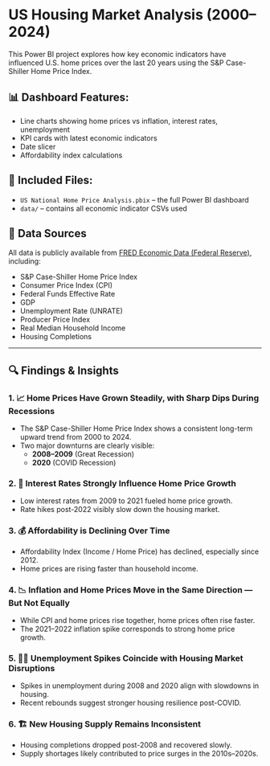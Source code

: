 # US Housing Market Analysis (2000–2024)

This Power BI project explores how key economic indicators have influenced U.S. home prices over the last 20 years using the S&P Case-Shiller Home Price Index.

## 📊 Dashboard Features:
- Line charts showing home prices vs inflation, interest rates, unemployment
- KPI cards with latest economic indicators
- Date slicer
- Affordability index calculations

## 📁 Included Files:
- `US National Home Price Analysis.pbix` – the full Power BI dashboard
- `data/` – contains all economic indicator CSVs used



## 📌 Data Sources

All data is publicly available from [FRED Economic Data (Federal Reserve)](https://fred.stlouisfed.org/), including:

- S&P Case-Shiller Home Price Index
- Consumer Price Index (CPI)
- Federal Funds Effective Rate
- GDP
- Unemployment Rate (UNRATE)
- Producer Price Index
- Real Median Household Income
- Housing Completions

---

## 🔍 Findings & Insights

### 1. 📈 Home Prices Have Grown Steadily, with Sharp Dips During Recessions
- The S&P Case-Shiller Home Price Index shows a consistent long-term upward trend from 2000 to 2024.
- Two major downturns are clearly visible:
  - **2008–2009** (Great Recession)
  - **2020** (COVID Recession)

### 2. 💸 Interest Rates Strongly Influence Home Price Growth
- Low interest rates from 2009 to 2021 fueled home price growth.
- Rate hikes post-2022 visibly slow down the housing market.

### 3. 💰 Affordability is Declining Over Time
- Affordability Index (Income / Home Price) has declined, especially since 2012.
- Home prices are rising faster than household income.

### 4. 📉 Inflation and Home Prices Move in the Same Direction — But Not Equally
- While CPI and home prices rise together, home prices often rise faster.
- The 2021–2022 inflation spike corresponds to strong home price growth.

### 5. 🧑‍💼 Unemployment Spikes Coincide with Housing Market Disruptions
- Spikes in unemployment during 2008 and 2020 align with slowdowns in housing.
- Recent rebounds suggest stronger housing resilience post-COVID.

### 6. 🏗️ New Housing Supply Remains Inconsistent
- Housing completions dropped post-2008 and recovered slowly.
- Supply shortages likely contributed to price surges in the 2010s–2020s.

